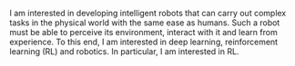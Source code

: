 I am interested in developing intelligent robots that can carry out complex tasks in the physical world with the same ease as humans. Such a robot must be able to perceive its environment, interact with it and learn from experience. To this end, I am interested in deep learning, reinforcement learning (RL) and robotics. In particular, I am interested in RL.
<!---
adi3e08/adi3e08 is a ✨ special ✨ repository because its `README.md` (this file) appears on your GitHub profile.
You can click the Preview link to take a look at your changes.
--->
